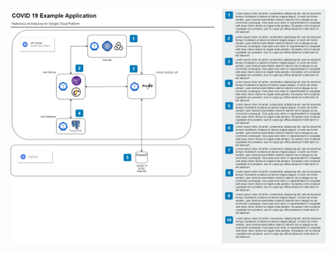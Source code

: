 ![alt text](https://github.com/leedale1981/gcp-covid19-sample-app/blob/master/architecture/Covid19-Sample-App.jpg "Architecture Diagram")